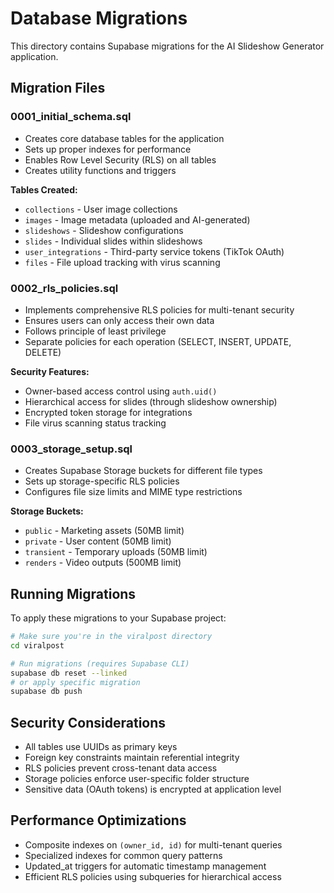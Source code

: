# Database Migrations

This directory contains Supabase migrations for the AI Slideshow Generator application.

## Migration Files

### 0001_initial_schema.sql
- Creates core database tables for the application
- Sets up proper indexes for performance
- Enables Row Level Security (RLS) on all tables
- Creates utility functions and triggers

**Tables Created:**
- `collections` - User image collections
- `images` - Image metadata (uploaded and AI-generated)
- `slideshows` - Slideshow configurations
- `slides` - Individual slides within slideshows
- `user_integrations` - Third-party service tokens (TikTok OAuth)
- `files` - File upload tracking with virus scanning

### 0002_rls_policies.sql
- Implements comprehensive RLS policies for multi-tenant security
- Ensures users can only access their own data
- Follows principle of least privilege
- Separate policies for each operation (SELECT, INSERT, UPDATE, DELETE)

**Security Features:**
- Owner-based access control using `auth.uid()`
- Hierarchical access for slides (through slideshow ownership)
- Encrypted token storage for integrations
- File virus scanning status tracking

### 0003_storage_setup.sql
- Creates Supabase Storage buckets for different file types
- Sets up storage-specific RLS policies
- Configures file size limits and MIME type restrictions

**Storage Buckets:**
- `public` - Marketing assets (50MB limit)
- `private` - User content (50MB limit)
- `transient` - Temporary uploads (50MB limit)
- `renders` - Video outputs (500MB limit)

## Running Migrations

To apply these migrations to your Supabase project:

```bash
# Make sure you're in the viralpost directory
cd viralpost

# Run migrations (requires Supabase CLI)
supabase db reset --linked
# or apply specific migration
supabase db push
```

## Security Considerations

- All tables use UUIDs as primary keys
- Foreign key constraints maintain referential integrity
- RLS policies prevent cross-tenant data access
- Storage policies enforce user-specific folder structure
- Sensitive data (OAuth tokens) is encrypted at application level

## Performance Optimizations

- Composite indexes on `(owner_id, id)` for multi-tenant queries
- Specialized indexes for common query patterns
- Updated_at triggers for automatic timestamp management
- Efficient RLS policies using subqueries for hierarchical access 